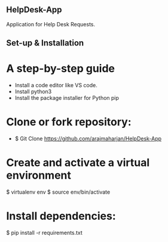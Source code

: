 ## HelpDesk-App
Application for Help Desk Requests.

## Set-up & Installation
# A step-by-step guide
* Install a code editor like VS code.
* Install python3
* Install the package installer for Python pip

# Clone or fork repository: 
* $ Git Clone https://github.com/arajmaharjan/HelpDesk-App 
# Create and activate a virtual environment 
$ virtualenv env
$ source env/bin/activate
# Install dependencies:
$ pip install -r requirements.txt

